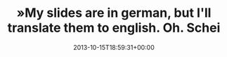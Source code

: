 ---
retweeted: false
source: <a href="http://twitter.com/download/android" rel="nofollow">Twitter for Android</a>
entities:
  user_mentions:
  - name: Sebastian Cohnen
    screen_name: tisba
    indices:
    - '78'
    - '84'
    id_str: '10950602'
    id: '10950602'
  urls: []
  symbols: []
  media:
  - expanded_url: https://twitter.com/bascht/status/390190213982867456/photo/1
    indices:
    - '97'
    - '119'
    url: http://t.co/bmMEoroWrv
    media_url: http://pbs.twimg.com/media/BWo77qQIgAEk_vL.jpg
    id_str: '390190213861244929'
    id: '390190213861244929'
    media_url_https: https://pbs.twimg.com/media/BWo77qQIgAEk_vL.jpg
    sizes:
      large:
        w: '1024'
        h: '576'
        resize: fit
      thumb:
        w: '150'
        h: '150'
        resize: crop
      medium:
        w: '1024'
        h: '576'
        resize: fit
      small:
        w: '680'
        h: '383'
        resize: fit
    type: photo
    display_url: pic.twitter.com/bmMEoroWrv
  hashtags:
  - text: cgnwebperf
    indices:
    - '85'
    - '96'
display_text_range:
- '0'
- '119'
favorite_count: '1'
id_str: '390190213982867456'
truncated: false
retweet_count: '1'
id: '390190213982867456'
possibly_sensitive: false
created_at: Tue Oct 15 18:59:31 +0000 2013
favorited: false
full_text: "»My slides are in german, but I'll translate them to english. Oh. Scheiße.«
  - [@tisba](https://twitter.com/tisba) #cgnwebperf"
lang: en
extended_entities:
  media:
  - expanded_url: https://twitter.com/bascht/status/390190213982867456/photo/1
    indices:
    - '97'
    - '119'
    url: http://t.co/bmMEoroWrv
    media_url: http://pbs.twimg.com/media/BWo77qQIgAEk_vL.jpg
    id_str: '390190213861244929'
    id: '390190213861244929'
    media_url_https: https://pbs.twimg.com/media/BWo77qQIgAEk_vL.jpg
    sizes:
      large:
        w: '1024'
        h: '576'
        resize: fit
      thumb:
        w: '150'
        h: '150'
        resize: crop
      medium:
        w: '1024'
        h: '576'
        resize: fit
      small:
        w: '680'
        h: '383'
        resize: fit
    type: photo
    display_url: pic.twitter.com/bmMEoroWrv
tags:
- cgnwebperf
- pesos/twitter
date: '2013-10-15T18:59:31+00:00'
src: https://twitter.com/bascht/status/390190213982867456
original_url: https://twitter.com/bascht/status/390190213982867456
type: twitter_tweet
media_url: https://img.bascht.com/twitter/pbs.twimg.com/media/BWo77qQIgAEk_vL.jpg
text: "»My slides are in german, but I'll translate them to english. Oh. Scheiße.«
  - [@tisba](https://twitter.com/tisba) #cgnwebperf"
title: "»My slides are in german, but I'll translate them to english. Oh. Schei"

---